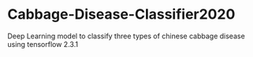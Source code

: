 # Cabbage-Disease-Classifier2020
Deep Learning model to classify three types of chinese cabbage  disease using tensorflow 2.3.1
